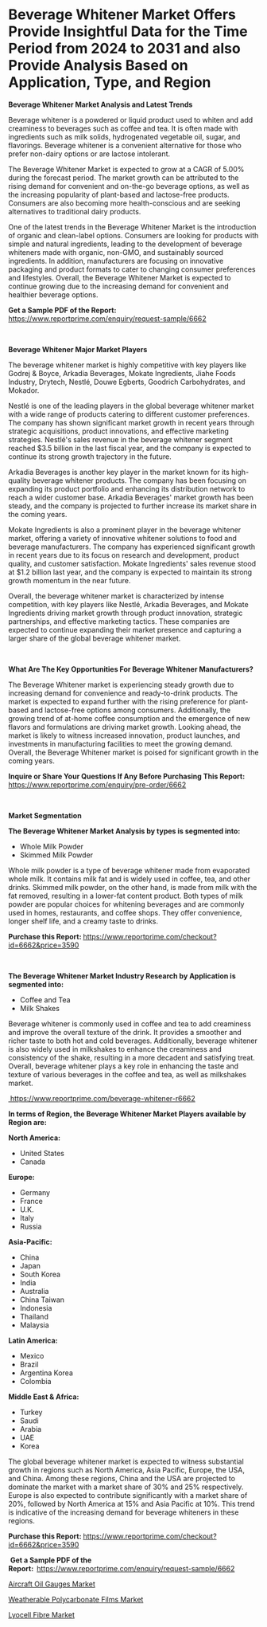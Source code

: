 <p><h1>Beverage Whitener Market Offers Provide Insightful Data for the Time Period from 2024 to 2031 and also Provide Analysis Based on Application, Type, and Region</h1></p><p><strong>Beverage Whitener Market Analysis and Latest Trends</strong></p>
<p><p>Beverage whitener is a powdered or liquid product used to whiten and add creaminess to beverages such as coffee and tea. It is often made with ingredients such as milk solids, hydrogenated vegetable oil, sugar, and flavorings. Beverage whitener is a convenient alternative for those who prefer non-dairy options or are lactose intolerant.</p><p>The Beverage Whitener Market is expected to grow at a CAGR of 5.00% during the forecast period. The market growth can be attributed to the rising demand for convenient and on-the-go beverage options, as well as the increasing popularity of plant-based and lactose-free products. Consumers are also becoming more health-conscious and are seeking alternatives to traditional dairy products.</p><p>One of the latest trends in the Beverage Whitener Market is the introduction of organic and clean-label options. Consumers are looking for products with simple and natural ingredients, leading to the development of beverage whiteners made with organic, non-GMO, and sustainably sourced ingredients. In addition, manufacturers are focusing on innovative packaging and product formats to cater to changing consumer preferences and lifestyles. Overall, the Beverage Whitener Market is expected to continue growing due to the increasing demand for convenient and healthier beverage options.</p></p>
<p><strong>Get a Sample PDF of the Report:&nbsp;</strong> <a href="https://www.reportprime.com/enquiry/request-sample/6662">https://www.reportprime.com/enquiry/request-sample/6662</a></p>
<p>&nbsp;</p>
<p><strong>Beverage Whitener Major Market Players</strong></p>
<p><p>The beverage whitener market is highly competitive with key players like Godrej & Boyce, Arkadia Beverages, Mokate Ingredients, Jiahe Foods Industry, Drytech, Nestlé, Douwe Egberts, Goodrich Carbohydrates, and Mokador. </p><p>Nestlé is one of the leading players in the global beverage whitener market with a wide range of products catering to different customer preferences. The company has shown significant market growth in recent years through strategic acquisitions, product innovations, and effective marketing strategies. Nestlé's sales revenue in the beverage whitener segment reached $3.5 billion in the last fiscal year, and the company is expected to continue its strong growth trajectory in the future.</p><p>Arkadia Beverages is another key player in the market known for its high-quality beverage whitener products. The company has been focusing on expanding its product portfolio and enhancing its distribution network to reach a wider customer base. Arkadia Beverages' market growth has been steady, and the company is projected to further increase its market share in the coming years.</p><p>Mokate Ingredients is also a prominent player in the beverage whitener market, offering a variety of innovative whitener solutions to food and beverage manufacturers. The company has experienced significant growth in recent years due to its focus on research and development, product quality, and customer satisfaction. Mokate Ingredients' sales revenue stood at $1.2 billion last year, and the company is expected to maintain its strong growth momentum in the near future.</p><p>Overall, the beverage whitener market is characterized by intense competition, with key players like Nestlé, Arkadia Beverages, and Mokate Ingredients driving market growth through product innovation, strategic partnerships, and effective marketing tactics. These companies are expected to continue expanding their market presence and capturing a larger share of the global beverage whitener market.</p></p>
<p>&nbsp;</p>
<p><strong>What Are The Key Opportunities For Beverage Whitener Manufacturers?</strong></p>
<p><p>The Beverage Whitener market is experiencing steady growth due to increasing demand for convenience and ready-to-drink products. The market is expected to expand further with the rising preference for plant-based and lactose-free options among consumers. Additionally, the growing trend of at-home coffee consumption and the emergence of new flavors and formulations are driving market growth. Looking ahead, the market is likely to witness increased innovation, product launches, and investments in manufacturing facilities to meet the growing demand. Overall, the Beverage Whitener market is poised for significant growth in the coming years.</p></p>
<p><strong>Inquire or Share Your Questions If Any Before Purchasing This Report:</strong> <a href="https://www.reportprime.com/enquiry/pre-order/6662">https://www.reportprime.com/enquiry/pre-order/6662</a></p>
<p>&nbsp;</p>
<p><strong>Market Segmentation</strong></p>
<p><strong>The Beverage Whitener Market Analysis by types is segmented into:</strong></p>
<p><ul><li>Whole Milk Powder</li><li>Skimmed Milk Powder</li></ul></p>
<p><p>Whole milk powder is a type of beverage whitener made from evaporated whole milk. It contains milk fat and is widely used in coffee, tea, and other drinks. Skimmed milk powder, on the other hand, is made from milk with the fat removed, resulting in a lower-fat content product. Both types of milk powder are popular choices for whitening beverages and are commonly used in homes, restaurants, and coffee shops. They offer convenience, longer shelf life, and a creamy taste to drinks.</p></p>
<p><strong>Purchase this Report:&nbsp;</strong><a href="https://www.reportprime.com/checkout?id=6662&price=3590">https://www.reportprime.com/checkout?id=6662&price=3590</a></p>
<p>&nbsp;</p>
<p><strong>The Beverage Whitener Market Industry Research by Application is segmented into:</strong></p>
<p><ul><li>Coffee and Tea</li><li>Milk Shakes</li></ul></p>
<p><p>Beverage whitener is commonly used in coffee and tea to add creaminess and improve the overall texture of the drink. It provides a smoother and richer taste to both hot and cold beverages. Additionally, beverage whitener is also widely used in milkshakes to enhance the creaminess and consistency of the shake, resulting in a more decadent and satisfying treat. Overall, beverage whitener plays a key role in enhancing the taste and texture of various beverages in the coffee and tea, as well as milkshakes market.</p></p>
<p><a href="https://www.reportprime.com/beverage-whitener-r6662">&nbsp;https://www.reportprime.com/beverage-whitener-r6662</a></p>
<p><strong>In terms of Region, the Beverage Whitener Market Players available by Region are:</strong></p>
<p>
    <p> <strong> North America: </strong>
        <ul>
            <li>United States</li>
            <li>Canada</li>
        </ul>
        </p> 
    <p> <strong> Europe: </strong>
        <ul>
            <li>Germany</li>
            <li>France</li>
            <li>U.K.</li>
            <li>Italy</li>
            <li>Russia</li>
        </ul>
        </p> 
    <p> <strong> Asia-Pacific: </strong>
        <ul>
            <li>China</li>
            <li>Japan</li>
            <li>South Korea</li>
            <li>India</li>
            <li>Australia</li>
            <li>China Taiwan</li>
            <li>Indonesia</li>
            <li>Thailand</li>
            <li>Malaysia</li>
        </ul>
        </p> 
    <p> <strong> Latin America: </strong>
        <ul>
            <li>Mexico</li>
            <li>Brazil</li>
            <li>Argentina Korea</li>
            <li>Colombia</li>
        </ul>
        </p> 
    <p> <strong> Middle East & Africa: </strong>
        <ul>
            <li>Turkey</li>
            <li>Saudi</li>
            <li>Arabia</li>
            <li>UAE</li>
            <li>Korea</li>
        </ul>
    </p>
    </p>
<p><p>The global beverage whitener market is expected to witness substantial growth in regions such as North America, Asia Pacific, Europe, the USA, and China. Among these regions, China and the USA are projected to dominate the market with a market share of 30% and 25% respectively. Europe is also expected to contribute significantly with a market share of 20%, followed by North America at 15% and Asia Pacific at 10%. This trend is indicative of the increasing demand for beverage whiteners in these regions.</p></p>
<p><strong>Purchase this Report: </strong><a href="https://www.reportprime.com/checkout?id=6662&price=3590">https://www.reportprime.com/checkout?id=6662&price=3590</a></p>
<p>&nbsp;<strong>Get a Sample PDF of the Report:&nbsp;&nbsp;</strong><a href="https://www.reportprime.com/enquiry/request-sample/6662">https://www.reportprime.com/enquiry/request-sample/6662</a></p>
<p><strong></strong></p>
<p><p><a href="https://www.linkedin.com/pulse/aircraft-oil-gauges-market-size-share-amp-trends-analysis-report-bntlf?trackingId=p0JTTv7jX9utiNo6jfNm9w%3D%3D">Aircraft Oil Gauges Market</a></p><p><a href="https://www.linkedin.com/pulse/weatherable-polycarbonate-films-market-challenges-opportunities-ijfbe?trackingId=kTrLrRBWfgaqeLAGStZ0OQ%3D%3D">Weatherable Polycarbonate Films Market</a></p><p><a href="https://www.linkedin.com/pulse/lyocell-fibre-market-size-growth-segmentation-regional-country-b1xnf?trackingId=jy40cSQNiXqGEXOCYvG%2BjA%3D%3D">Lyocell Fibre Market</a></p></p>